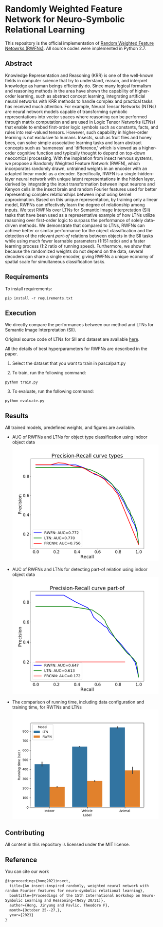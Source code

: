 # Randomly Weighted Feature Network for Neuro-Symbolic Relational Learning

This repository is the official implementation of [Random Weighted Feature Netowrks (RWFNs)](https://ceur-ws.org/Vol-2986/paper10.pdf). All source codes were
implemented in Python 2.7.

## Abstract

Knowledge Representation and Reasoning (KRR) is one of the well-known fields in computer science that try to understand,
reason, and interpret knowledge as human beings efficiently do. Since many logical formalism and reasoning methods in
the area have shown the capability of higher-order learning, such as abstract concept learning, integrating artificial
neural networks with KRR methods to handle complex and practical tasks has received much attention. For example, Neural
Tensor Networks (NTNs) are neural network models capable of transforming symbolic representations into vector spaces
where reasoning can be performed through matrix computation and are used in Logic Tensor Networks (LTNs) that enable to
embed first-order logic symbols such as constants, facts, and rules into real-valued tensors. However, such capability
in higher-order learning is not exclusive to humans. Insects, such as fruit flies and honey bees, can solve simple
associative learning tasks and learn abstract concepts such as 'sameness' and 'difference,' which is viewed as a
higher-order cognitive function and typically thought to depend on top-down neocortical processing. With the inspiration
from insect nervous systems, we propose a Randomly Weighted Feature Network (RWFN), which incorporates randomly drawn,
untrained weights in an encoder with an adapted linear model as a decoder. Specifically, RWFN is a single-hidden-layer
neural network with unique latent representations in the hidden layer, derived by integrating the input transformation
between input neurons and Kenyon cells in the insect brain and random Fourier features used for better representing
complex relationships between input using kernel approximation. Based on this unique representation, by training only a
linear model, RWFNs can effectively learn the degree of relationship among inputs. We test RWFNs over LTNs for Semantic
Image Interpretation (SII) tasks that have been used as a representative example of how LTNs utilize reasoning over
first-order logic to surpass the performance of solely data-driven methods. We demonstrate that compared to LTNs, RWFNs
can achieve better or similar performance for the object classification and the detection of the relevant *part-of*
relations between objects in the SII tasks while using much fewer learnable parameters (1:151 ratio) and a faster
learning process (1:2 ratio of running speed). Furthermore, we show that because the randomized weights do not depend on
the data, several decoders can share a single encoder, giving RWFNs a unique economy of spatial scale for simultaneous
classification tasks.

## Requirements

To install requirements:

```setup
pip install -r requirements.txt
```

## Execution

We directly compare the performances between our method and LTNs for Semantic Image Interpretation (SII).

Original source code of LTNs for SII and dataset are available [here](https://gitlab.fbk.eu/donadello/LTN_IJCAI17).

All the details of best hyperparameters for RWFNs are described in the paper.

1. Select the dataset that you want to train in pascalpart.py

2. To train, run the following command:

```setup
python train.py
```

3. To evaluate, run the following command:
```setup
python evaluate.py
```

## Results

All trained models, predefined weights, and figures are available.

- AUC of RWFNs and LTNs for object type classification using indoor object data
![AUC of RWFNs and LTNs for object type classification](https://github.com/jyhong0304/SII/blob/master/figures/indoor_object_type_classification.png)

- AUC of RWFNs and LTNs for detecting part-of relation using indoor object data
![AUC of RWFNs and LTNs for detecting part-of relation](https://github.com/jyhong0304/SII/blob/master/figures/indoor_part-of_detection.png)

- The comparison of running time, including data configuration and training time, for RWTNs and LTNs
![The comparison of running time, including data configuration and training time, for RWTNs and LTNs](https://github.com/jyhong0304/SII/blob/master/figures/running_time_comparison.png)

## Contributing

All content in this repository is licensed under the MIT license.

## Reference

You can cite our work
```
@inproceedings{hong2021insect,
  title={An insect-inspired randomly, weighted neural network with random Fourier features for neuro-symbolic relational learning},
  booktitle={Proceedings of the 15th International Workshop on Neuro-Symbolic Learning and Reasoning~(NeSy 20/21)},
  author={Hong, Jinyung and Pavlic, Theodore P},
  month={October 25--27,},
  year={2021}
}
```

